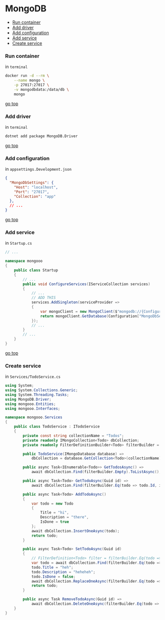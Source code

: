 # MongoDB
* [Run container](#run-container)
* [Add driver](#add-driver)
* [Add configuration](#add-configuration)
* [Add service](#add-service)
* [Create service](#create-service)
### Run container
in `terminal`
```sh
docker run -d --rm \
    --name mongo \
    -p 27017:27017 \
    -v mongodbdata:/data/db \
    mongo
```
[go top](#mongodb)
### Add driver
in `terminal`
```sh
dotnet add package MongoDB.Driver
```
[go top](#mongodb)
### Add configuration
in `appsettings.Development.json`
```json
{
  "MongoDbSettings": {
    "Host": "localhost",
    "Port": "27017",
    "Collection": "app"
  },
  // ...
}
```
[go top](#mongodb)
### Add service
in `Startup.cs`
```cs
// ...

namespace mongooo
{
    public class Startup
    {
        // ...
        public void ConfigureServices(IServiceCollection services)
        {
            // ...
            // ADD THIS
            services.AddSingleton(serviceProvider => 
            {
                var mongoClient = new MongoClient($"mongodb://{Configuration["MongoDbSettings:Host"]}:{Configuration["MongoDbSettings:Port"]}");
                return mongoClient.GetDatabase(Configuration["MongoDbSettings:Collection"]);
            });
            // ...
        }
        // ...
    }
}
```
[go top](#mongodb)
### Create service
in `Services/TodoService.cs`
```cs
using System;
using System.Collections.Generic;
using System.Threading.Tasks;
using MongoDB.Driver;
using mongooo.Entities;
using mongooo.Interfaces;

namespace mongooo.Services
{
    public class TodoService : ITodoService
    {
        private const string collectionName = "Todos";
        private readonly IMongoCollection<Todo> dbCollection;
        private readonly FilterDefinitionBuilder<Todo> filterBuilder = Builders<Todo>.Filter;

        public TodoService(IMongoDatabase database) =>
            dbCollection = database.GetCollection<Todo>(collectionName);

        public async Task<IEnumerable<Todo>> GetTodosAsync() =>
            await dbCollection.Find(filterBuilder.Empty).ToListAsync();

        public async Task<Todo> GetTodoAsync(Guid id) =>
            await dbCollection.Find(filterBuilder.Eq(todo => todo.Id, id)).FirstOrDefaultAsync();

        public async Task<Todo> AddTodoAsync()
        {
            var todo = new Todo
            {
                Title = "hi",
                Description = "there",
                IsDone = true
            };
            await dbCollection.InsertOneAsync(todo);
            return todo;
        }

        public async Task<Todo> SetTodoAsync(Guid id)
        {
            // FilterDefinition<Todo> filter = filterBuilder.Eq(todo => todo.Id, id);
            var todo = await dbCollection.Find(filterBuilder.Eq(todo => todo.Id, id)).FirstOrDefaultAsync();
            todo.Title = "heh";
            todo.Description = "heheheh";
            todo.IsDone = false;
            await dbCollection.ReplaceOneAsync(filterBuilder.Eq(todo => todo.Id, id), todo);
            return todo;
        }

        public async Task RemoveTodoAsync(Guid id) =>
            await dbCollection.DeleteOneAsync(filterBuilder.Eq(todo => todo.Id, id));
    }
}
```
